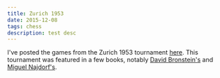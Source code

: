 ```yaml
---
title: Zurich 1953
date: 2015-12-08
tags: chess
description: test desc
---
```


I've posted the games from the Zurich 1953 tournament [here](http://www.gerardcondon.com/chess/zurich-1953/zurich-1953.html).
This tournament was featured in a few books, notably [David Bronstein's](http://www.amazon.co.uk/Zurich-International-Chess-Tournament-Dover-ebook/dp/B00BX1DPE8/ref=dp_kinw_strp_1) and [Miguel Najdorf's](http://www.amazon.co.uk/Zurich-1953-Contenders-World-Championship/dp/1936490439/ref=sr_1_2?ie=UTF8&qid=1449534738&sr=8-2&keywords=1953+zurich).
